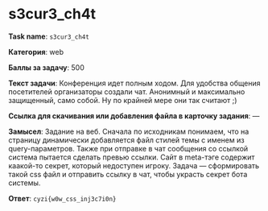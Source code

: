 # s3cur3_ch4t

**Task name**: `s3cur3_ch4t`

**Категория**: web

**Баллы за задачу**: 500

**Текст задачи**:
Конференция идет полным ходом. Для удобства общения посетителей организаторы создали чат. Анонимный и максимально защищенный, само собой. Ну по крайней мере они так считают ;)

**Ссылка для скачивания или добавления файла в карточку задания**:
—

**Замысел**:
Задание на веб. Сначала по исходникам понимаем, что на страницу динамически добавляется файл стилей темы с именем из query-параметров. Также при отправке в чат сообщения со ссылкой система пытается сделать превью ссылки. Сайт в meta-тэге содержит каакой-то секрет, который недоступен игроку. Задача — сформировать такой css файл и отправить ссылку в чат, чтобы украсть секрет бота системы.

**Ответ**: `cyzi{w0w_css_inj3c7i0n}`
